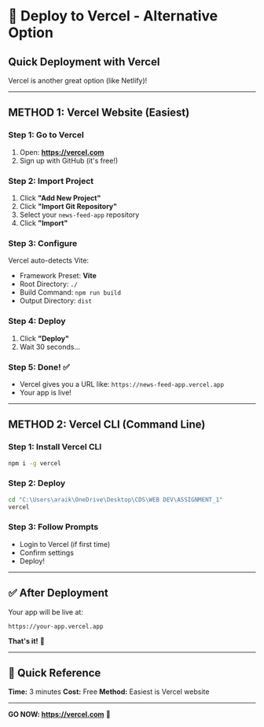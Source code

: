 # 🚀 Deploy to Vercel - Alternative Option

## Quick Deployment with Vercel

Vercel is another great option (like Netlify)!

---

## METHOD 1: Vercel Website (Easiest)

### Step 1: Go to Vercel
1. Open: **https://vercel.com**
2. Sign up with GitHub (it's free!)

### Step 2: Import Project
1. Click **"Add New Project"**
2. Click **"Import Git Repository"**
3. Select your `news-feed-app` repository
4. Click **"Import"**

### Step 3: Configure
Vercel auto-detects Vite:
- Framework Preset: **Vite**
- Root Directory: `./`
- Build Command: `npm run build`
- Output Directory: `dist`

### Step 4: Deploy
1. Click **"Deploy"**
2. Wait 30 seconds...

### Step 5: Done! ✅
- Vercel gives you a URL like: `https://news-feed-app.vercel.app`
- Your app is live!

---

## METHOD 2: Vercel CLI (Command Line)

### Step 1: Install Vercel CLI
```bash
npm i -g vercel
```

### Step 2: Deploy
```bash
cd "C:\Users\araik\OneDrive\Desktop\CDS\WEB DEV\ASSIGNMENT_1"
vercel
```

### Step 3: Follow Prompts
- Login to Vercel (if first time)
- Confirm settings
- Deploy!

---

## ✅ After Deployment

Your app will be live at:
```
https://your-app.vercel.app
```

**That's it!** 🎉

---

## 🎯 Quick Reference

**Time:** 3 minutes
**Cost:** Free
**Method:** Easiest is Vercel website

---

**GO NOW: https://vercel.com** 🚀

